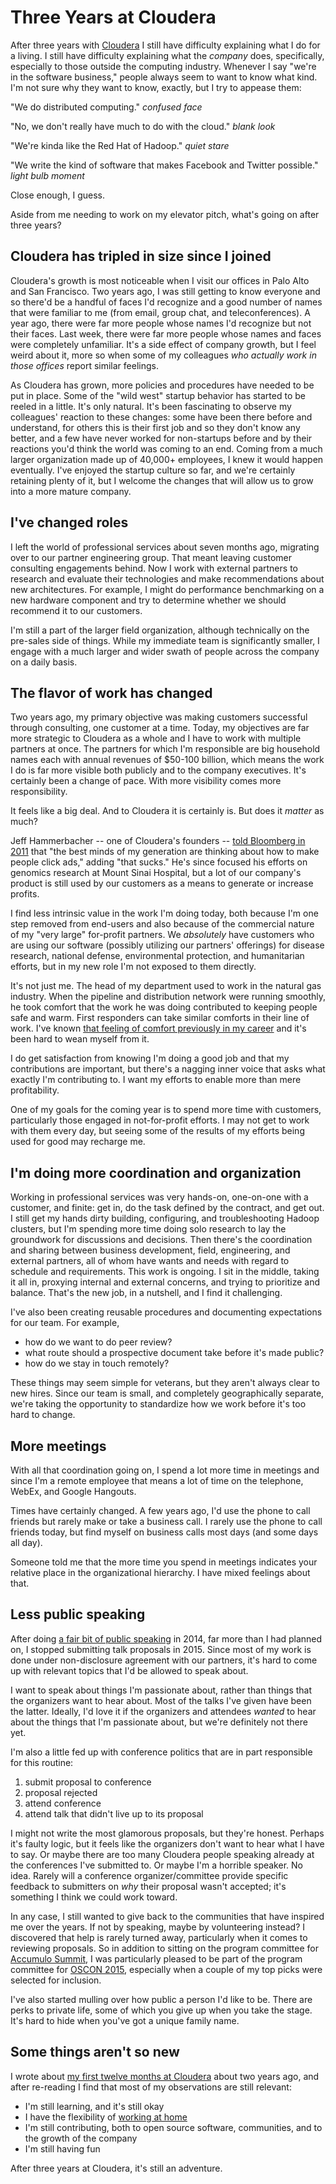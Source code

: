 <!-- title: Three Years at Cloudera -->
<!-- categories: essay -->
<!-- tags: cloudera,career -->
<!-- published: 2015-09-24T13:00:00-05:00 -->
<!-- updated: 2015-09-24T13:00:00-05:00 -->
<!-- summary: Cloudera has tripled in size since I joined. I've since changed roles, bringing a different flavor to my career, more meetings, and less public speaking. But it's still an adventure. -->

# Three Years at Cloudera

After three years with [Cloudera](http://www.cloudera.com) I still have difficulty explaining what I do for a living. I still have difficulty explaining what the *company* does, specifically, especially to those outside the computing industry. Whenever I say "we're in the software business," people always seem to want to know what kind. I'm not sure why they want to know, exactly, but I try to appease them:

"We do distributed computing." *confused face*

"No, we don't really have much to do with the cloud." *blank look*

"We're kinda like the Red Hat of Hadoop." *quiet stare* 

"We write the kind of software that makes Facebook and Twitter possible." *light bulb moment*

Close enough, I guess.

Aside from me needing to work on my elevator pitch, what's going on after three years?

## Cloudera has tripled in size since I joined

Cloudera's growth is most noticeable when I visit our offices in Palo Alto and San Francisco. Two years ago, I was still getting to know everyone and so there'd be a handful of faces I'd recognize and a good number of names that were familiar to me (from email, group chat, and teleconferences). A year ago, there were far more people whose names I'd recognize but not their faces. Last week, there were far more people whose names and faces were completely unfamiliar. It's a side effect of company growth, but I feel weird about it, more so when some of my colleagues *who actually work in those offices* report similar feelings.

As Cloudera has grown, more policies and procedures have needed to be put in place. Some of the "wild west" startup behavior has started to be reeled in a little. It's only natural. It's been fascinating to observe my colleagues' reaction to these changes: some have been there before and understand, for others this is their first job and so they don't know any better, and a few have never worked for non-startups before and by their reactions you'd think the world was coming to an end. Coming from a much larger organization made up of 40,000+ employees, I knew it would happen eventually. I've enjoyed the startup culture so far, and we're certainly retaining plenty of it, but I welcome the changes that will allow us to grow into a more mature company.

## I've changed roles

I left the world of professional services about seven months ago, migrating over to our partner engineering group. That meant leaving customer consulting engagements behind. Now I work with external partners to research and evaluate their technologies and make recommendations about new architectures. For example, I might do performance benchmarking on a new hardware component and try to determine whether we should recommend it to our customers.

I'm still a part of the larger field organization, although technically on the pre-sales side of things. While my immediate team is significantly smaller, I engage with a much larger and wider swath of people across the company on a daily basis.

## The flavor of work has changed

Two years ago, my primary objective was making customers successful through consulting, one customer at a time. Today, my objectives are far more strategic to Cloudera as a whole and I have to work with multiple partners at once. The partners for which I'm responsible are big household names each with annual revenues of $50-100 billion, which means the work I do is far more visible both publicly and to the company executives. It's certainly been a change of pace. With more visibility comes more responsibility.

It feels like a big deal. And to Cloudera it is certainly is. But does it *matter* as much?

Jeff Hammerbacher -- one of Cloudera's founders -- [told Bloomberg in 2011](http://www.bloomberg.com/bw/magazine/content/11_17/b4225060960537.htm) that "the best minds of my generation are thinking about how to make people click ads," adding "that sucks." He's since focused his efforts on genomics research at Mount Sinai Hospital, but a lot of our company's product is still used by our customers as a means to generate or increase profits.

I find less intrinsic value in the work I'm doing today, both because I'm one step removed from end-users and also because of the commercial nature of my "very large" for-profit partners. We *absolutely* have customers who are using our software (possibly utilizing our partners' offerings) for disease research, national defense, environmental protection, and humanitarian efforts, but in my new role I'm not exposed to them directly.

It's not just me. The head of my department used to work in the natural gas industry. When the pipeline and distribution network were running smoothly, he took comfort that the work he was doing contributed to keeping people safe and warm. First responders can take similar comforts in their line of work. I've known [that feeling of comfort previously in my career](http://www.moundalexis.com/tm/2009/12/27/driven-by-many-factors/) and it's been hard to wean myself from it.

I do get satisfaction from knowing I'm doing a good job and that my contributions are important, but there's a nagging inner voice that asks what exactly I'm contributing to. I want my efforts to enable more than mere profitability.

One of my goals for the coming year is to spend more time with customers, particularly those engaged in not-for-profit efforts. I may not get to work with them every day, but seeing some of the results of my efforts being used for good may recharge me.

## I'm doing more coordination and organization

Working in professional services was very hands-on, one-on-one with a customer, and finite: get in, do the task defined by the contract, and get out. I still get my hands dirty building, configuring, and troubleshooting Hadoop clusters, but I'm spending more time doing solo research to lay the groundwork for discussions and decisions. Then there's the coordination and sharing between business development, field, engineering, and external partners, all of whom have wants and needs with regard to schedule and requirements. This work is ongoing. I sit in the middle, taking it all in, proxying internal and external concerns, and trying to prioritize and balance. That's the new job, in a nutshell, and I find it challenging.

I've also been creating reusable procedures and documenting expectations for our team. For example, 

* how do we want to do peer review?
* what route should a prospective document take before it's made public?
* how do we stay in touch remotely?

These things may seem simple for veterans, but they aren't always clear to new hires. Since our team is small, and completely geographically separate, we're taking the opportunity to standardize how we work before it's too hard to change.

## More meetings

With all that coordination going on, I spend a lot more time in meetings and since I'm a remote employee that means a lot of time on the telephone, WebEx, and Google Hangouts.

Times have certainly changed. A few years ago, I'd use the phone to call friends but rarely make or take a business call. I rarely use the phone to call friends today, but find myself on business calls most days (and some days all day).

Someone told me that the more time you spend in meetings indicates your relative place in the organizational hierarchy. I have mixed feelings about that.

## Less public speaking

After doing [a fair bit of public speaking](/v2/talks.html) in 2014, far more than I had planned on, I stopped submitting talk proposals in 2015. Since most of my work is done under non-disclosure agreement with our partners, it's hard to come up with relevant topics that I'd be allowed to speak about.

I want to speak about things I'm passionate about, rather than things that the organizers want to hear about. Most of the talks I've given have been the latter. Ideally, I'd love it if the organizers and attendees *wanted* to hear about the things that I'm passionate about, but we're definitely not there yet.

I'm also a little fed up with conference politics that are in part responsible for this routine:

1. submit proposal to conference
2. proposal rejected
3. attend conference
4. attend talk that didn't live up to its proposal

I might not write the most glamorous proposals, but they're honest. Perhaps it's faulty logic, but it feels like the organizers don't want to hear what I have to say. Or maybe there are too many Cloudera people speaking already at the conferences I've submitted to. Or maybe I'm a horrible speaker. No idea. Rarely will a conference organizer/committee provide specific feedback to submitters on *why* their proposal wasn't accepted; it's something I think we could work toward.

In any case, I still wanted to give back to the communities that have inspired me over the years. If not by speaking, maybe by volunteering instead? I discovered that help is rarely turned away, particularly when it comes to reviewing proposals. So in addition to sitting on the program committee for [Accumulo Summit](http://accumulosummit.com/program/committee/), I was particularly pleased to be part of the program committee for [OSCON 2015](http://www.oscon.com/open-source-2015/public/content/about#committee), especially when a couple of my top picks were selected for inclusion.

I've also started mulling over how public a person I'd like to be. There are perks to private life, some of which you give up when you take the stage. It's hard to hide when you've got a unique family name.

## Some things aren't so new

I wrote about [my first twelve months at Cloudera](http://www.moundalexis.com/tm/2013/12/15/cloudera-twelve-months-in/) about two years ago, and after re-reading I find that most of my observations are still relevant:

* I'm still learning, and it's still okay
* I have the flexibility of [working at home](/v2/2015/08/23/working-from-home.html)
* I'm still contributing, both to open source software, communities, and to the growth of the company
* I'm still having fun

After three years at Cloudera, it's still an adventure.
